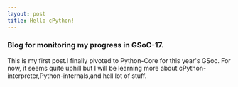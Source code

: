 ```yaml
---
layout: post
title: Hello cPython!
---
```


### Blog for monitoring my progress in GSoC-17.

This is my first post.I finally pivoted to Python-Core for this year's GSoc. For now, it seems quite uphill but I will be learning more about cPython-interpreter,Python-internals,and hell lot of stuff.

